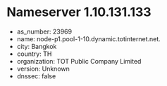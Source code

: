 # Nameserver 1.10.131.133

* as_number: 23969
* name: node-p1.pool-1-10.dynamic.totinternet.net.
* city: Bangkok
* country: TH
* organization: TOT Public Company Limited
* version: Unknown
* dnssec: false
